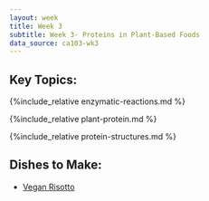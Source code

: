 ```yaml
---
layout: week
title: Week 3
subtitle: Week 3- Proteins in Plant-Based Foods
data_source: ca103-wk3
---
```



## Key Topics:

{%include_relative enzymatic-reactions.md %}


{%include_relative plant-protein.md %}


{%include_relative protein-structures.md %}


## Dishes to Make:


- [Vegan Risotto](vegan-risotto.html)

[//]: # (- [Vegetable Stir-Fry]&#40;stirfry.html&#41;)

[//]: # ()
[//]: # (## Bonus Content:)

[//]: # ()
[//]: # (- [Carrot Stock]&#40;carrot-stock.html&#41;)

[//]: # (- [Stir-Fry Sauce using Carrot Stock]&#40;carrot-stir-fry-sauce.html&#41;)

[//]: # ()
[//]: # ()
[//]: # (## Supplemental Videos:)

[//]: # ([Youtube Video]&#40;https://www.youtube.com/watch?v=5lKzZc_OO7U&#41;)



